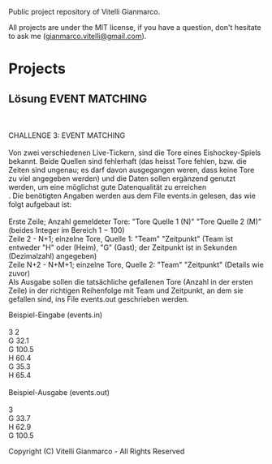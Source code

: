 Public project repository of Vitelli Gianmarco.

All projects are under the MIT license, if you have a question, don't hesitate to ask me (gianmarco.vitelli@gmail.com).
<h1>Projects</h1>
<h2>Lösung EVENT MATCHING</h2><br/>
<br/>
CHALLENGE 3: EVENT MATCHING<br/>
<br/>
Von zwei verschiedenen Live-Tickern, sind die Tore eines Eishockey-Spiels bekannt. Beide Quellen sind fehlerhaft (das heisst Tore fehlen, bzw. die Zeiten sind ungenau; es darf davon ausgegangen weren, dass keine Tore zu viel angegeben werden) und die Daten sollen ergänzend genutzt werden, um eine möglichst gute Datenqualität zu erreichen<br/>.
Die benötigten Angaben werden aus dem File events.in gelesen, das wie folgt aufgebaut ist:<br/>
<br/>
Erste Zeile; Anzahl gemeldeter Tore: "Tore Quelle 1 (N)" "Tore Quelle 2 (M)" (beides Integer im Bereich 1 − 100)<br/>
Zeile 2 - N+1; einzelne Tore, Quelle 1: "Team" "Zeitpunkt" (Team ist entweder "H" oder (Heim), "G" (Gast); der Zeitpunkt ist in Sekunden (Dezimalzahl) angegeben)<br/>
Zeile N+2 - N+M+1; einzelne Tore, Quelle 2: "Team" "Zeitpunkt" (Details wie zuvor)<br/>
Als Ausgabe sollen die tatsächliche gefallenen Tore (Anzahl in der ersten Zeile) in der richtigen Reihenfolge mit Team und Zeitpunkt, an dem sie gefallen sind, ins File events.out geschrieben werden.<br/>

Beispiel-Eingabe (events.in)<br/>
<br/>
3 2<br/>
G 32.1<br/>
G 100.5<br/>
H 60.4<br/>
G 35.3<br/>
H 65.4<br/>
<br/>
Beispiel-Ausgabe (events.out)<br/>
<br/>
3<br/>
G 33.7<br/>
H 62.9<br/>
G 100.5<br/>

Copyright (C) Vitelli Gianmarco - All Rights Reserved<br/>
